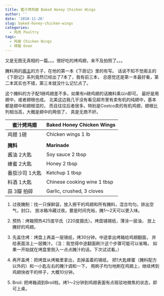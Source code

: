 ```yaml
---
title: 蜜汁烤鸡翅 Baked Honey Chicken Wings
author: ''
date: '2018-11-26'
slug: baked-honey-chicken-wings
categories:
  - 鸡肉 Poultry
tags:
  - 鸡翅 Chicken Wings
  - 烤箱 Oven
---
```


又是无图无真相的一篇。。。很好吃的烤鸡翅，来不及拍照了。。。

腌料用的[阁主](http://www.yuleshow.com/)的方子，在他的第一本《下厨记》里的有写。
话说不知不觉阁主的《下厨记》系列竟然已经出了7本了，我有前三本，
总感觉还是第一本最好看，第二本其实也不错，第三本就没什么记忆点了。

这个腌料的方子配1磅鸡翅差不多。如果有n磅鸡翅的话腌料乘以n即可。
最好是用翅中，或者翅根也成。
北美这边我几乎没有看见超市里有卖有机的纯翅中，基本都是翅中和翅根混的，
而且往往后者居多。特别是Costco卖的有机鸡翅，翅根比列相当高，大概是翅中的两倍了，
真是无商不奸。

|蜜汁烤鸡翅                             |Baked Honey Chicken Wings            |
|---------------------------------------|-------------------------|
|鸡翅 1磅                               |Chicken wings 1 lb     |
|                                       |             |
|**腌料**                               |**Marinade**             |
|酱油 2大匙                             |Soy sauce 2 tbsp             |
|蜂蜜 2大匙                             |Honey 2 tbsp             |
|番茄沙司 1大匙                         |Ketchup 1 tbsp           |
|料酒 1大匙                             |Chinese cooking wine 1 tbsp             |
|蒜 3瓣 拍碎                            |Garlic, crushed, 3 cloves            |

1. 过夜腌制：找一只保鲜袋，放入擦干的鸡翅和所有腌料，混合均匀。排出空气，封口，
放冰箱冷藏过夜。要是时间充裕，腌1～2天可以更入味。

2. 预热：烤箱预热425度华氏（220度摄氏）。烤盘铺锡纸，薄涂一层油，
放上腌好的鸡翅。

3. 先盖住烤：烤盘上再盖一层锡纸，烤30分钟。中途拿出烤箱给鸡翅翻面，
并给表面涂上一层腌汁。（注：我觉得中途翻面刷汁这个步骤可能可以省略，
如果一开始就在烤盘里倒入一点点腌汁的话。下次试试看。）

4. 再开盖烤：把烤盘从烤箱里拿出，去掉盖着的锡纸，
把1大匙蜂蜜（腌料配方以外的）和一小匙左右的腌汁调和一下，
用刷子均匀地刷在鸡翅上，继续烤到鸡翅快收干的样子，大概10分钟。

5. Broil: 把烤箱调到Broil档，烤1～2分钟到鸡翅表面有点斑驳地微焦的状态，即可上桌。









